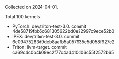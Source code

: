 Collected on 2024-04-01.

Total 100 kernels.

- PyTorch: dev/triton-test-3.0. commit 4de58719fbb5c681305622bd0e22997c9ece52b0 
- IPEX: dev/triton-test-3.0. commit 6e09475283d9deb8aafb5a057935e5d058f927c2
- Triton: llvm-target. commit ca69c4c0b4b09ec2f77c4ad410d06c55f2572b65

